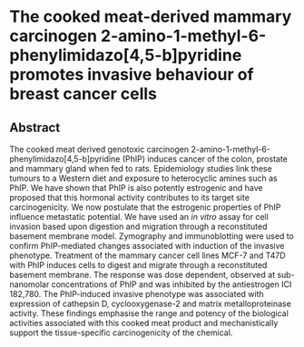 # The cooked meat-derived mammary carcinogen 2-amino-1-methyl-6-phenylimidazo[4,5-b]pyridine promotes invasive behaviour of breast cancer cells

## Abstract

The cooked meat derived genotoxic carcinogen 2-amino-1-methyl-6-phenylimidazo[4,5-b]pyridine (PhIP) induces cancer of the colon, prostate and mammary gland when fed to rats. Epidemiology studies link these tumours to a Western diet and exposure to heterocyclic amines such as PhIP. We have shown that PhIP is also potently estrogenic and have proposed that this hormonal activity contributes to its target site carcinogenicity. We now postulate that the estrogenic properties of PhIP influence metastatic potential. We have used an _in vitro_ assay for cell invasion based upon digestion and migration through a reconstituted basement membrane model. Zymography and immunoblotting were used to confirm PhIP-mediated changes associated with induction of the invasive phenotype. Treatment of the mammary cancer cell lines MCF-7 and T47D with PhIP induces cells to digest and migrate through a reconstituted basement membrane. The response was dose dependent, observed at sub-nanomolar concentrations of PhIP and was inhibited by the antiestrogen ICI 182,780. The PhIP-induced invasive phenotype was associated with expression of cathepsin D, cyclooxygenase-2 and matrix metalloproteinase activity. These findings emphasise the range and potency of the biological activities associated with this cooked meat product and mechanistically support the tissue-specific carcinogenicity of the chemical.